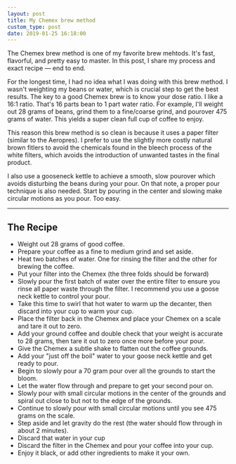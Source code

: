 ```yaml
---
layout: post
title: My Chemex brew method
custom_type: post
date: 2019-01-25 16:18:00
---
```


The Chemex brew method is one of my favorite brew mehtods. It's fast, flavorful, and pretty easy to master. In this post, I share my process and exact recipe — end to end.

For the longest time, I had no idea what I was doing with this brew method. I wasn't weighting my beans or water, which is crucial step to get the best results. The key to a good Chemex brew is to know your dose ratio. I like a 16:1 ratio. That's 16 parts bean to 1 part water ratio. For example, I'll weight out 28 grams of beans, grind them to a fine/coarse grind, and pourover 475 grams of water. This yields a super clean full cup of coffee to enjoy.

This reason this brew method is so clean is because it uses a paper filter (similar to the Aeropres). I prefer to use the slightly more costly natural brown fitlers to avoid the chemicals found in the bleech process of the white filters, which avoids the introduction of unwanted tastes in the final product.

I also use a gooseneck kettle to achieve a smooth, slow pourover which avoids disturbing the beans during your pour. On that note, a proper pour technique is also needed. Start by pouring in the center and slowing make circular motions as you pour. Too easy.

---

## The Recipe

- Weight out 28 grams of good coffee.
- Prepare your coffee as a fine to medium grind and set aside.
- Heat two batches of water. One for rinsing the filter and the other for brewing the coffee.
- Put your filter into the Chemex (the three folds should be forward)
- Slowly pour the first batch of water over the entire filter to ensure you rinse all paper waste through the filter. I recommend you use a goose neck kettle to control your pour.
- Take this time to swirl that hot water to warm up the decanter, then discard into your cup to warm your cup.
- Place the filter back in the Chemex and place your Chemex on a scale and tare it out to zero.
- Add your ground coffee and double check that your weight is accurate to 28 grams, then tare it out to zero once more before your pour.
- Give the Chemex a subtle shake to flatten out the coffee grounds.
- Add your "just off the boil" water to your goose neck kettle and get ready to pour.
- Begin to slowly pour a 70 gram pour over all the grounds to start the bloom.
- Let the water flow through and prepare to get your second pour on.
- Slowly pour with small circular motions in the center of the grounds and spiral out close to but not to the edge of the grounds.
- Continue to slowly pour with small circular motions until you see 475 grams on the scale.
- Step aside and let gravity do the rest (the water should flow through in about 2 minutes).
- Discard that water in your cup
- Discard the filter in the Chemex and pour your coffee into your cup.
- Enjoy it black, or add other ingredients to make it your own.